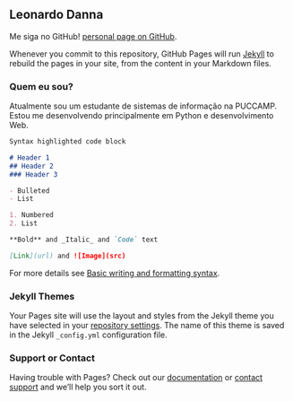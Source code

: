 ## Leonardo Danna

Me siga no GitHub! [personal page on GitHub](https://github.com/LeonardoDanna).

Whenever you commit to this repository, GitHub Pages will run [Jekyll](https://jekyllrb.com/) to rebuild the pages in your site, from the content in your Markdown files.

### Quem eu sou?

Atualmente sou um estudante de sistemas de informação na PUCCAMP. Estou me desenvolvendo principalmente em Python e desenvolvimento Web.

```markdown
Syntax highlighted code block

# Header 1
## Header 2
### Header 3

- Bulleted
- List

1. Numbered
2. List

**Bold** and _Italic_ and `Code` text

[Link](url) and ![Image](src)
```

For more details see [Basic writing and formatting syntax](https://docs.github.com/en/github/writing-on-github/getting-started-with-writing-and-formatting-on-github/basic-writing-and-formatting-syntax).

### Jekyll Themes

Your Pages site will use the layout and styles from the Jekyll theme you have selected in your [repository settings](https://github.com/LeonardoDanna/facu/settings/pages). The name of this theme is saved in the Jekyll `_config.yml` configuration file.

### Support or Contact

Having trouble with Pages? Check out our [documentation](https://docs.github.com/categories/github-pages-basics/) or [contact support](https://support.github.com/contact) and we’ll help you sort it out.
